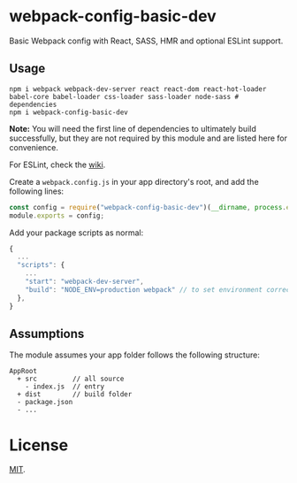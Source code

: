 # webpack-config-basic-dev

Basic Webpack config with React, SASS, HMR and optional ESLint support.

## Usage

```shell
npm i webpack webpack-dev-server react react-dom react-hot-loader babel-core babel-loader css-loader sass-loader node-sass # dependencies
npm i webpack-config-basic-dev
```
**Note:** You will need the first line of dependencies to ultimately build successfully, but they are not required by this module and are listed here for convenience.

For ESLint, check the [wiki][1].

Create a `webpack.config.js` in your app directory's root, and add the following lines:

```javascript
const config = require("webpack-config-basic-dev")(__dirname, process.env.NODE_ENV);
module.exports = config;
```

Add your package scripts as normal:

```javascript
{
  ...
  "scripts": {
    ...
    "start": "webpack-dev-server",
    "build": "NODE_ENV=production webpack" // to set environment correctly
  },
}
```

## Assumptions

The module assumes your app folder follows the following structure:

```
AppRoot
  + src         // all source
    - index.js  // entry
  + dist        // build folder
  - package.json
  - ...
```

# License

[MIT][2].

[1]: https://github.com/adityavm/webpack-config-basic-dev/wiki/Additional-Notes#eslint-configuration
[2]: https://github.com/adityavm/webpack-config-basic-dev/blob/master/LICENSE
